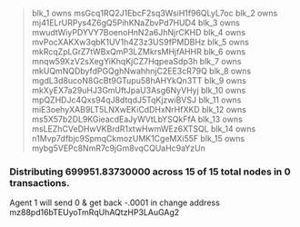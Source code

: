 > blk_1 owns msGcq1RQ2J1EbcF2sq3WsiH1f96QLyL7oc
> blk_2 owns mj41ELrURPys4Z6gQ5PihKNaZbvPd7HUD4
> blk_3 owns mwudtWiyPDYVY7BoenoHnN2a6JhNjrCKHD
> blk_4 owns mvPocXAKXw3qbK1UV1h4Z3z3US9fPMDBHz
> blk_5 owns mkRcqZpLGrZ7tWBxQmP3LZMkrsMHjfAHHR
> blk_6 owns mnqw59XzV2sXegYiKhqKjCZ7HqpeaSdp3h
> blk_7 owns mkUQmNQDbyfdPGQghNwahhnjC2EE3cR79Q
> blk_8 owns mgdL3d8ucoN8GcBt9GTupu58hAHYkQn3TT
> blk_9 owns mkXyEX7a29uHJ3GmUftJpaU3Asg6NyVHyj
> blk_10 owns mpQZHDJc4Qxs94qJ8dtqdJ5TqKjzwiBVSJ
> blk_11 owns miE3oehyXAB9LT5LNXwEKiCdDHxNrHfXKD
> blk_12 owns ms5X57b2DL9KGieacdEaJyWVtLbYSQkFfA
> blk_13 owns msLEZhCVeDHwVKBrdR1xtwHwmWEz6XTSQL
> blk_14 owns n1Mvp7dfbjc9SpmqCkmozUMK1CgeMXi55F
> blk_15 owns mybg5VEPc8NmR7c9jGm8vqCQUaHc9aYzUn

### Distributing 699951.83730000 across 15 of 15 total nodes in 0 transactions.
Agent 1 will send 0 & get back -.0001 in change address mz88pd16bTEUyoTmRqUhAQtzHP3LAuGAg2

